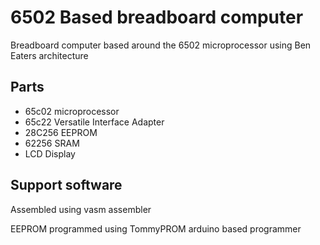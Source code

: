 # 6502 Based breadboard computer

Breadboard computer based around the 6502 microprocessor using Ben Eaters architecture

## Parts

- 65c02 microprocessor
- 65c22 Versatile Interface Adapter
- 28C256 EEPROM
- 62256 SRAM
- LCD Display

## Support software

Assembled using vasm assembler

EEPROM programmed using TommyPROM arduino based programmer
